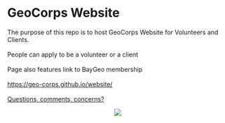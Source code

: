 # GeoCorps Website

The purpose of this repo is to host GeoCorps Website for Volunteers and Clients. 
<br><br>
People can apply to be a volunteer or a client
<br><br>
Page also features link to BayGeo membership
<br><br>
<a href="https://geo-corps.github.io/website/">https://geo-corps.github.io/website/</a>
<br><br>
<a href="mailto:awade@baygeo.com?Subject=GeoCorps">Questions, comments, concerns?</a>
<center>
<img src='https://i.imgur.com/V58Rjs5.png' />
</center>
